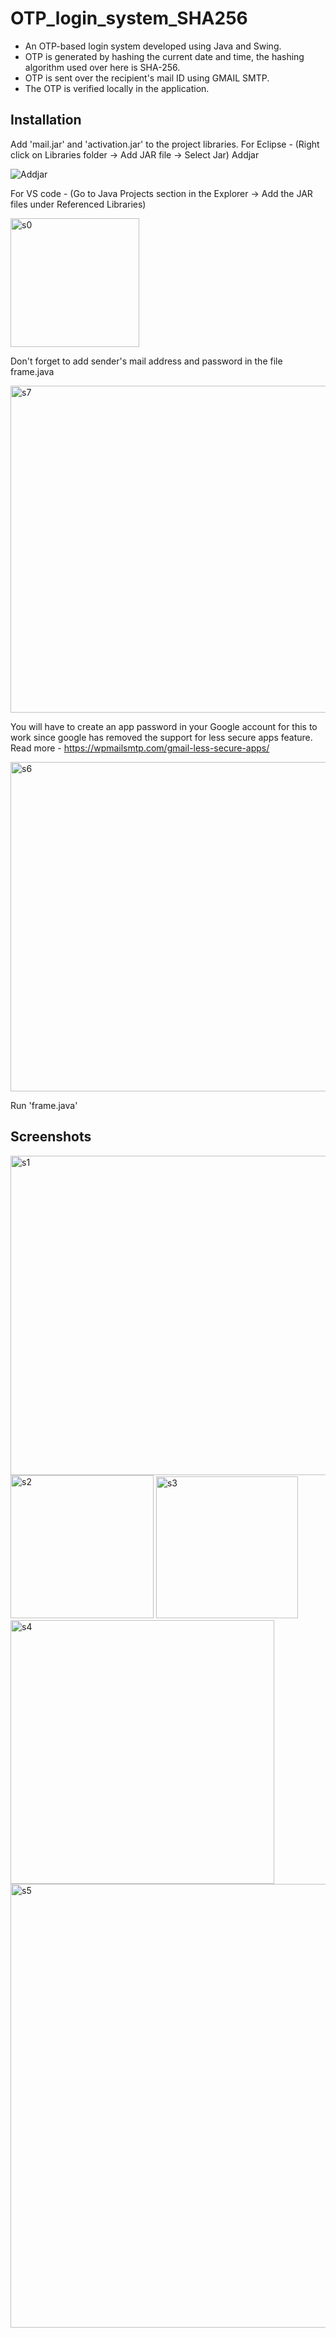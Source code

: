 # OTP_login_system_SHA256
- An OTP-based login system developed using Java and Swing.
- OTP is generated by hashing the current date and time, the hashing algorithm used over here is SHA-256.
- OTP is sent over the recipient's mail ID using GMAIL SMTP.
- The OTP is verified locally in the application.

## Installation
Add 'mail.jar' and 'activation.jar' to the project libraries. 
For Eclipse - (Right click on Libraries folder -> Add JAR file -> Select Jar) Addjar

![Addjar](https://user-images.githubusercontent.com/87890518/196944961-801d02d3-3fd4-40a4-aa21-ba78426d2710.jpg)

For VS code - (Go to Java Projects section in the Explorer -> Add the JAR files under Referenced Libraries)

<img width="206" alt="s0" src="https://user-images.githubusercontent.com/87890518/196945123-016e7c36-e36f-4f0d-be26-7317619c0817.png">



Don't forget to add sender's mail address and password in the file frame.java

<img width="523" alt="s7" src="https://user-images.githubusercontent.com/87890518/196945729-1bceb05b-de14-4372-994d-b4c2c339c240.png">


You will have to create an app password in your Google account for this to work since google has removed the support for less secure apps feature. 
Read more - https://wpmailsmtp.com/gmail-less-secure-apps/ 

<img width="527" alt="s6" src="https://user-images.githubusercontent.com/87890518/196945208-7c64fb8b-770a-4b12-846a-b9a746b374ad.png">

Run 'frame.java' 


## Screenshots

<img width="511" alt="s1" src="https://user-images.githubusercontent.com/87890518/196945256-eb3669da-ff47-448e-90d3-d4ec3f52e992.png">
<img width="229" alt="s2" src="https://user-images.githubusercontent.com/87890518/196945264-5671e267-169b-443b-8685-4176d756fa6d.png">
<img width="227" alt="s3" src="https://user-images.githubusercontent.com/87890518/196945277-e74662a5-383d-48dd-9743-bd761dfba786.png">
<img width="422" alt="s4" src="https://user-images.githubusercontent.com/87890518/196945288-d77dcd34-a123-4e3f-8d98-6f88a63381a4.png">
<img width="710" alt="s5" src="https://user-images.githubusercontent.com/87890518/196945302-d5dd6daf-ca95-462c-9b79-723ddee87ab2.png">
